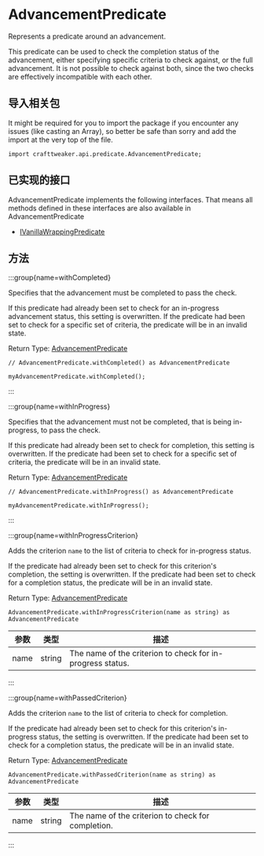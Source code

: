 # AdvancementPredicate

Represents a predicate around an advancement.

 This predicate can be used to check the completion status of the advancement, either specifying specific criteria to check against, or the full advancement. It is not possible to check against both, since the two checks are effectively incompatible with each other.

## 导入相关包

It might be required for you to import the package if you encounter any issues (like casting an Array), so better be safe than sorry and add the import at the very top of the file.
```zenscript
import crafttweaker.api.predicate.AdvancementPredicate;
```


## 已实现的接口
AdvancementPredicate implements the following interfaces. That means all methods defined in these interfaces are also available in AdvancementPredicate

- [IVanillaWrappingPredicate](/vanilla/api/predicate/IVanillaWrappingPredicate)

## 方法

:::group{name=withCompleted}

Specifies that the advancement must be completed to pass the check.

 If this predicate had already been set to check for an in-progress advancement status, this setting is overwritten. If the predicate had been set to check for a specific set of criteria, the predicate will be in an invalid state.

Return Type: [AdvancementPredicate](/vanilla/api/predicate/AdvancementPredicate)

```zenscript
// AdvancementPredicate.withCompleted() as AdvancementPredicate

myAdvancementPredicate.withCompleted();
```

:::

:::group{name=withInProgress}

Specifies that the advancement must not be completed, that is being in-progress, to pass the check.

 If this predicate had already been set to check for completion, this setting is overwritten. If the predicate had been set to check for a specific set of criteria, the predicate will be in an invalid state.

Return Type: [AdvancementPredicate](/vanilla/api/predicate/AdvancementPredicate)

```zenscript
// AdvancementPredicate.withInProgress() as AdvancementPredicate

myAdvancementPredicate.withInProgress();
```

:::

:::group{name=withInProgressCriterion}

Adds the criterion <code>name</code> to the list of criteria to check for in-progress status.

 If the predicate had already been set to check for this criterion's completion, the setting is overwritten. If the predicate had been set to check for a completion status, the predicate will be in an invalid state.

Return Type: [AdvancementPredicate](/vanilla/api/predicate/AdvancementPredicate)

```zenscript
AdvancementPredicate.withInProgressCriterion(name as string) as AdvancementPredicate
```

| 参数   | 类型     | 描述                                                         |
| ---- | ------ | ---------------------------------------------------------- |
| name | string | The name of the criterion to check for in-progress status. |


:::

:::group{name=withPassedCriterion}

Adds the criterion <code>name</code> to the list of criteria to check for completion.

 If the predicate had already been set to check for this criterion's in-progress status, the setting is overwritten. If the predicate had been set to check for a completion status, the predicate will be in an invalid state.

Return Type: [AdvancementPredicate](/vanilla/api/predicate/AdvancementPredicate)

```zenscript
AdvancementPredicate.withPassedCriterion(name as string) as AdvancementPredicate
```

| 参数   | 类型     | 描述                                                 |
| ---- | ------ | -------------------------------------------------- |
| name | string | The name of the criterion to check for completion. |


:::


